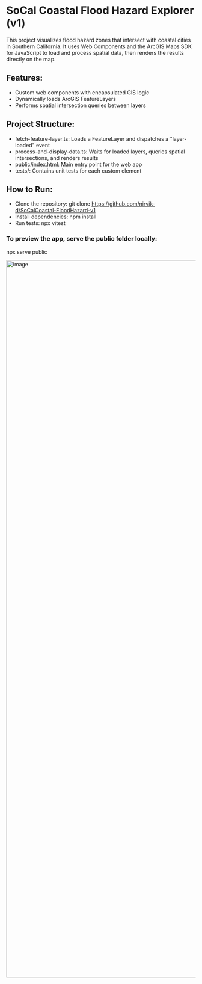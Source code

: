 # SoCal Coastal Flood Hazard Explorer (v1)
This project visualizes flood hazard zones that intersect with coastal cities in Southern California. It uses Web Components and the ArcGIS Maps SDK for JavaScript to load and process spatial data, then renders the results directly on the map.

## Features:
- Custom web components with encapsulated GIS logic
- Dynamically loads ArcGIS FeatureLayers
- Performs spatial intersection queries between layers

## Project Structure:
- fetch-feature-layer.ts: Loads a FeatureLayer and dispatches a "layer-loaded" event
- process-and-display-data.ts: Waits for loaded layers, queries spatial intersections, and renders results
- public/index.html: Main entry point for the web app
- tests/: Contains unit tests for each custom element

## How to Run:
- Clone the repository:
git clone https://github.com/nirvik-d/SoCalCoastal-FloodHazard-v1
- Install dependencies:
npm install
- Run tests:
npx vitest

### To preview the app, serve the public folder locally:
npx serve public

<img width="1908" alt="image" src="https://github.com/user-attachments/assets/d5cdfe2c-877d-4cc3-8c9d-c7d0bfe3d0d0" />
